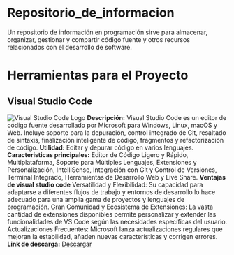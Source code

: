 # Repositorio_de_informacion
Un repositorio de información en programación sirve para almacenar, organizar, gestionar y compartir código fuente y otros recursos relacionados con el desarrollo de software.

# Herramientas para el Proyecto

## Visual Studio Code
![Visual Studio Code Logo](https://code.visualstudio.com/assets/images/code-stable.png)
**Descripción:** Visual Studio Code es un editor de código fuente desarrollado por Microsoft para Windows, Linux, macOS y Web. Incluye soporte para la depuración, control integrado de Git, resaltado de sintaxis, finalización inteligente de código, fragmentos y refactorización de código. 
**Utilidad:** Editar y depurar código en varios lenguajes.  
**Caracteristicas principales:** Editor de Código Ligero y Rápido, Multiplataforma, Soporte para Múltiples Lenguajes, Extensiones y Personalización, IntelliSense, Integración con Git y Control de Versiones, Terminal Integrado, Herramientas de Desarrollo Web y Live Share.
**Ventajas de visual studio code** Versatilidad y Flexibilidad: Su capacidad para adaptarse a diferentes flujos de trabajo y entornos de desarrollo lo hace adecuado para una amplia gama de proyectos y lenguajes de programación.
Gran Comunidad y Ecosistema de Extensiones: La vasta cantidad de extensiones disponibles permite personalizar y extender las funcionalidades de VS Code según las necesidades específicas del usuario.
Actualizaciones Frecuentes: Microsoft lanza actualizaciones regulares que mejoran la estabilidad, añaden nuevas características y corrigen errores.
**Link de descarga:** [Descargar](https://code.visualstudio.com/)


